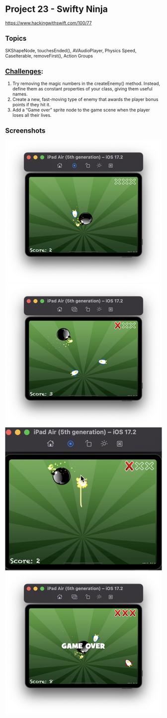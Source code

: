# Project 23 - Swifty Ninja

https://www.hackingwithswift.com/100/77

## Topics
SKShapeNode, touchesEnded(), AVAudioPlayer, Physics Speed, CaseIterable, removeFirst(), Action Groups

## [Challenges](https://www.hackingwithswift.com/read/23/8/wrap-up):
1. Try removing the magic numbers in the createEnemy() method. Instead, define them as constant properties of your class, giving them useful names.
2. Create a new, fast-moving type of enemy that awards the player bonus points if they hit it.
3. Add a “Game over” sprite node to the game scene when the player loses all their lives.

## Screenshots

![screenshot1](screenshots/Screenshot1.png)
![screenshot2](screenshots/Screenshot2.png)
![screenshot3](screenshots/Screenshot3.png)
![screenshot4](screenshots/Screenshot4.png)
